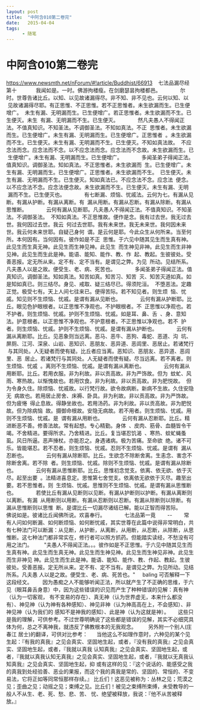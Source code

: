 ```yaml
---
layout: post
title:  "中阿含010第二卷完"
date:   2015-04-04
tags:
      - 随笔
---
```


# 中阿含010第二卷完


https://www.newsmth.net/nForum/#!article/Buddhist/66913
 
 七法品漏尽经第十
   
 　　我闻如是。一时。佛游拘楼瘦。在剑磨瑟昙拘楼都邑。
   
 　　尔时。世尊告诸比丘。以知、以见故诸漏得尽。非不知、非不见也。云何以知、以
 见故诸漏得尽耶。有正思惟、不正思惟。若不正思惟者。未生欲漏而生。已生便增广。
 未生有漏、无明漏而生。已生便增广。若正思惟者。未生欲漏而不生。已生便灭。未生
 有漏、无明漏而不生。已生便灭。
   
 　　然凡夫愚人不得闻正法。不值真知识。不知圣法。不调御圣法。不知如真法。不正
 思惟者。未生欲漏而生。已生便增广。未生有漏、无明漏而生。已生便增广。正思惟者
 。未生欲漏而不生。已生便灭。未生有漏、无明漏而不生。已生便灭。不知如真法故。
 不应念法而念。应念法而不念。以不应念法而念。应念法而不念故。未生欲漏而生。已
 生便增广。未生有漏、无明漏而生。已生便增广。
   
 　　多闻圣弟子得闻正法。值真知识。调御圣法。知如真法。不正思惟者。未生欲漏而
 生。已生便增广。未生有漏、无明漏而生。已生便增广。正思惟者。未生欲漏而不生。
 已生便灭。未生有漏、无明漏而不生。已生便灭。知如真法已。不应念法不念。应念法
 便念。以不应念法不念。应念法便念故。未生欲漏而不生。已生便灭。未生有漏、无明
 漏而不生。已生便灭也。
   
 　　有七断漏、烦恼、忧戚法。云何为七。有漏从见断。有漏从护断。有漏从离断。有
 漏从用断。有漏从忍断。有漏从除断。有漏从思惟断。
   
 　　云何有漏从见断耶。凡夫愚人不得闻正法。不值真知识。不知圣法。不调御圣法。
 不知如真法。不正思惟故。便作是念。我有过去世。我无过去世。我何因过去世。我云
 何过去世耶。我有未来世。我无未来世。我何因未来世。我云何未来世耶。自疑己身何
 谓。是云何是耶。今此众生从何所来。当至何所。本何因有。当何因有。彼作如是不正
 思惟。于六见中随其见生而生真有神。此见生而生真无神。此见生而生神见神。此见生
 而生神见非神。此见生而生非神见神。此见生而生此是神。能语、能知、能作、教、作
 起、教起。生彼彼处。受善恶报。定无所从来。定不有、定不当有。是谓见之弊。为见
 所动。见结所系。凡夫愚人以是之故。便受生、老、病、死苦也。
   
 　　多闻圣弟子得闻正法。值真知识。调御圣法。知如真法。知苦如真。知苦习、知苦
 灭、知苦灭道如真。如是知如真已。则三结尽。身见、戒取、疑三结尽已。得须陀洹。
 不堕恶法。定趣正觉。极受七有。天上人间七往来已。便得苦际。若不知见者。则生烦
 恼、忧戚。知见则不生烦恼、忧戚。是谓有漏从见断也。
   
 　　云何有漏从护断耶。比丘。眼见色护眼根者。以正思惟不净观也。不护眼根者。不
 正思惟以净观也。若不护者。则生烦恼、忧戚。护则不生烦恼、忧戚。如是耳、鼻、舌
 、身、意知法。护意根者。以正思惟不净观也。不护意根者。不正思惟以净观也。若不
 护者。则生烦恼、忧戚。护则不生烦恼、忧戚。是谓有漏从护断也。
   
 　　云何有漏从离断耶。比丘。见恶象则当远离。恶马、恶牛、恶狗、毒蛇、恶道、沟
 坑、屏厕、江河、深泉、山岩、恶知识、恶朋友、恶异道、恶闾里、恶居止。若诸梵行
 与其同处。人无疑者而使有疑。比丘者应当离。恶知识、恶朋友、恶异道、恶闾里、恶
 居止。若诸梵行与其同处。人无疑者而使有疑。尽当远离。若不离者。则生烦恼、忧戚
 。离则不生烦恼、忧戚。是谓有漏从离断也。
   
 　　云何有漏从用断耶。比丘。若用衣服。非为利故。非以贡高故。非为严饰故。但为
 蚊虻、风雨、寒热故。以惭愧故也。若用饮食。非为利故。非以贡高故。非为肥悦故。
 但为令身久住。除烦恼、忧戚故。以行梵行故。欲令故病断。新病不生故。久住安隐无
 病故也。若用居止房舍、床褥、卧具。非为利故。非以贡高故。非为严饰故。但为疲惓
 得止息故。得静坐故也。若用汤药。非为利故。非以贡高故。非为肥悦故。但为除病恼
 故。摄御命根故。安隐无病故。若不用者。则生烦恼、忧戚。用则不生烦恼、忧戚。是
 谓有漏从用断也。
   
 　　云何有漏从忍断耶。比丘。精进断恶不善。修善法故。常有起想。专心精勤。身体
 、皮肉、筋骨、血髓皆令干竭。不舍精进。要得所求。乃舍精进。比丘。复当堪忍饥渴
 、寒热、蚊虻蝇蚤虱。风日所逼。恶声捶杖。亦能忍之。身遇诸病。极为苦痛。至命欲
 绝。诸不可乐。皆能堪忍。若不忍者。则生烦恼、忧戚。忍则不生烦恼、忧戚。是谓有
 漏从忍断也。
   
 　　云何有漏从除断耶。比丘。生欲念不除断舍离。生恚念、害念不除断舍离。若不除
 者。则生烦恼、忧戚。除则不生烦恼、忧戚。是谓有漏从除断也。
   
 　　云何有漏从思惟断耶。比丘。思惟初念觉支。依离、依无欲、依于灭尽。起至出要
 。法精进喜息定。思惟第七舍觉支。依离依无欲依于灭尽。趣至出要。若不思惟者。则
 生烦恼、忧戚。思惟则不生烦恼、忧戚。是谓有漏从思惟断也。
   
 　　若使比丘有漏从见断则以见断。有漏从护断则以护断。有漏从离断则以离断。有漏
 从用断则以用断。有漏从忍断则以忍断。有漏从除断则以除断。有漏从思惟断则以思惟
 断。是谓比丘一切漏尽诸结已解。能以正智而得苦际。
   
 　　佛说如是。彼诸比丘闻佛所说。欢喜奉行。
   
 　　七法品第一竟  
   
 \--
  
  
 常有人问如何断漏、如何断烦恼、如何断忧戚，其实世尊在此篇中说得非常明白，共有七种法门可以断漏：从见断，从护断，从离断，从用断，从忍断，从除断，从思惟断。这七种法门都非常实在，修行者可以照方抓药。但能踏实读经，不愁没有可用之法门。
  
  
 "夫愚人不得闻正法。。。彼作如是不正思惟。于六见中随其见生而生真有神。此见生而生真无神。此见生而生神见神。此见生而生神见非神。此见生而生非神见 神。此见生而生此是神。能语、能知、能作、教、作起、教起。生彼彼处。受善恶报。定无所从来。定不有、定不当有。是谓见之弊。为见所动。见结所系。凡夫愚 人以是之故。便受生、老、病、死苦也。"
   
baling 可否解释一下这段经文。
  
 
 因为愚痴之人不能够听闻正法，所以就产生了不正确的思维，于六见（眼耳鼻舌身意）中，因为这些错误的识见而产生了种种错误的见解：真有神（认为一切客观， 有不变易的存在）、真无神（认为世界虚无，本来什么都没有）、神见神（认为神有各种感知）、神见非神（认为神高高在上，不会感知）、非神见神（认为我们的 感知不是神我的感知）、此是神（认为这就是神）。
   
 这些只是我的理解，可供参考。不过世尊明确说了这些都是错误的见解，其实不必细究具体为何，总之不离神我，就违反了佛教根本的无我观念。
  
  
 另外附一个别人(庄春江 居士)的翻译，可供对比参考：
   
 当他这么不如理作意时，六种见的某个见生起：『有我的真我』之见会真实、坚固地生起，或者，『没有我的真我』之见会真实、坚固地生起，或者，『我就以真我 认知真我』之见会真实、坚固地生起，或者，『我就以真我认知无真我』之见会真实、坚固地生起，或者，『我就以无真我认知真我』之见会真实、坚固地生起，抑 或有这样的见：『这个说话的、能感受之我的真我到处经验善、恶业的果报，而这个我的真我是常的、坚固的、常恒的、不变易法，它将正如等同常恒那样存续。』 比丘们！这恶见被称为：丛林之见；荒漠之见；歪曲之见；动摇之见；束缚之见。比丘们！被见之束缚所束缚，未受教导的一般人不从生、老、死、愁、悲、苦、 忧、绝望被释放，我说：『他不从苦被释放。』  
  

